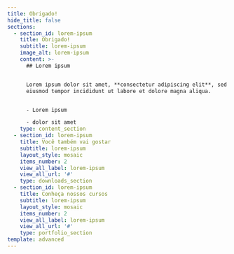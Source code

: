 ```yaml
---
title: Obrigado!
hide_title: false
sections:
  - section_id: lorem-ipsum
    title: Obrigado!
    subtitle: lorem-ipsum
    image_alt: lorem-ipsum
    content: >-
      ## Lorem ipsum


      Lorem ipsum dolor sit amet, **consectetur adipiscing elit**, sed do
      eiusmod tempor incididunt ut labore et dolore magna aliqua.


      - Lorem ipsum

      - dolor sit amet
    type: content_section
  - section_id: lorem-ipsum
    title: Você também vai gostar
    subtitle: lorem-ipsum
    layout_style: mosaic
    items_number: 2
    view_all_label: lorem-ipsum
    view_all_url: '#'
    type: downloads_section
  - section_id: lorem-ipsum
    title: Conheça nossos cursos
    subtitle: lorem-ipsum
    layout_style: mosaic
    items_number: 2
    view_all_label: lorem-ipsum
    view_all_url: '#'
    type: portfolio_section
template: advanced
---
```

